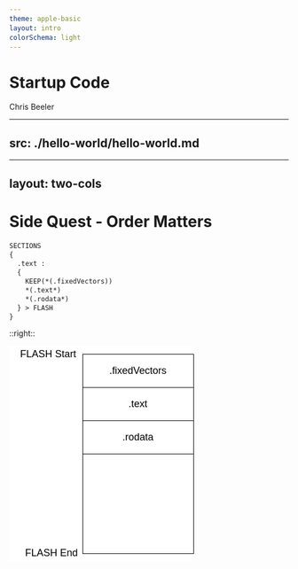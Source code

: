 ```yaml
---
theme: apple-basic
layout: intro
colorSchema: light
---
```


# Startup Code
Chris Beeler

---
src: ./hello-world/hello-world.md
---

---
layout: two-cols
---

# Side Quest - Order Matters

```ld
SECTIONS
{
  .text :
  {
    KEEP(*(.fixedVectors))
    *(.text*)
    *(.rodata*)
  } > FLASH
}
```

::right::

![center](assets/linker-order-matters/diagram.png)
